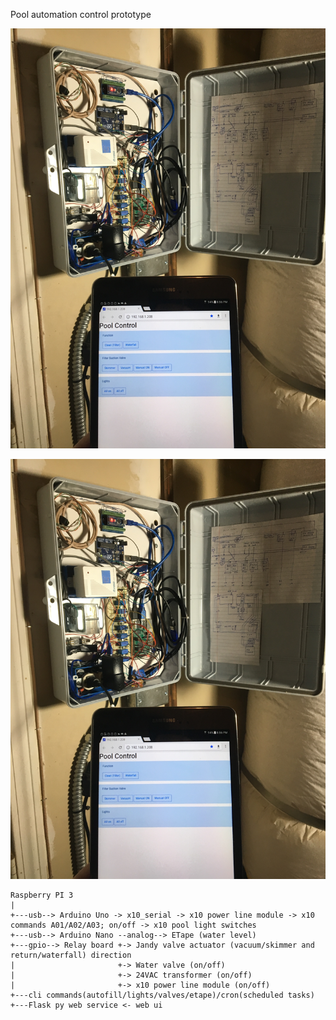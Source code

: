 Pool automation control prototype

![](doc/images/about.jpg)
<p align="center">
  <img src="doc/images/about.jpg" size="40%" title="Github Logo">
</p>


```
Raspberry PI 3
| 
+---usb--> Arduino Uno -> x10_serial -> x10 power line module -> x10 commands A01/A02/A03; on/off -> x10 pool light switches
+---usb--> Arduino Nano --analog--> ETape (water level)
+---gpio--> Relay board +-> Jandy valve actuator (vacuum/skimmer and return/waterfall) direction
|                       +-> Water valve (on/off)
|                       +-> 24VAC transformer (on/off)
|                       +-> x10 power line module (on/off)
+---cli commands(autofill/lights/valves/etape)/cron(scheduled tasks)
+---Flask py web service <- web ui
```




